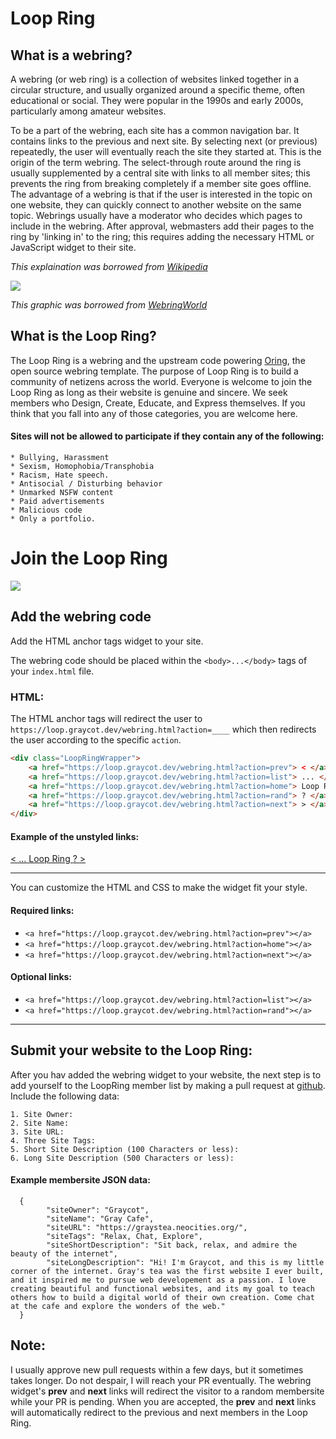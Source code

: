 # Loop Ring

## What is a webring?

  A webring (or web ring) is a collection of websites linked together in a circular structure, and usually organized around a specific theme, often educational or social. They were popular in the 1990s and early 2000s, particularly among amateur websites.

  To be a part of the webring, each site has a common navigation bar. It contains links to the previous and next site. By selecting next (or previous) repeatedly, the user will eventually reach the site they started at. This is the origin of the term webring. The select-through route around the ring is usually supplemented by a central site with links to all member sites; this prevents the ring from breaking completely if a member site goes offline. The advantage of a webring is that if the user is interested in the topic on one website, they can quickly connect to another website on the same topic. Webrings usually have a moderator who decides which pages to include in the webring. After approval, webmasters add their pages to the ring by 'linking in' to the ring; this requires adding the necessary HTML or JavaScript widget to their site.

*This explaination was borrowed from [Wikipedia](https://en.wikipedia.org/wiki/Webring)*

![](https://github.com/Graycot/loop-ring/assets/72952069/f15b0d3a-b9c9-4d92-abb3-c6eae655a1db)


*This graphic was borrowed from [WebringWorld](http://www.webringworld.org/)*

## What is the Loop Ring?

The Loop Ring is a webring and the upstream code powering [Oring](https://github.com/Graycot/Oring), the open source webring template. The purpose of Loop Ring is to build a community of netizens across the world. Everyone is welcome to join the Loop Ring as long as their website is genuine and sincere. We seek members who Design, Create, Educate, and Express themselves. If you think that you fall into any of those categories, you are welcome here.

#### Sites will not be allowed to participate if they contain any of the following:

    * Bullying, Harassment
    * Sexism, Homophobia/Transphobia
    * Racism, Hate speech.
    * Antisocial / Disturbing behavior
    * Unmarked NSFW content
    * Paid advertisements
    * Malicious code
    * Only a portfolio.

# Join the Loop Ring

![](https://github.com/Graycot/loop-ring/assets/72952069/68cb11ed-05b7-4f4f-a909-25540ecc7257)

## Add the webring code


Add the HTML anchor tags widget to your site.

The webring code should be placed within the `<body>...</body>` tags of your `index.html` file.

### HTML:

The HTML anchor tags will redirect the user to `https://loop.graycot.dev/webring.html?action=____` which then redirects the user according to the specific `action`. 

```html
<div class="LoopRingWrapper"> 
    <a href="https://loop.graycot.dev/webring.html?action=prev"> < </a> 
    <a href="https://loop.graycot.dev/webring.html?action=list"> ... </a> 
    <a href="https://loop.graycot.dev/webring.html?action=home"> Loop Ring </a> 
    <a href="https://loop.graycot.dev/webring.html?action=rand"> ? </a> 
    <a href="https://loop.graycot.dev/webring.html?action=next"> > </a>
</div>
```

#### Example of the unstyled links:
<div class="LoopRingWrapper"> 
    <a href="https://loop.graycot.dev/webring.html?action=prev"> < </a> 
    <a href="https://loop.graycot.dev/webring.html?action=list"> ... </a> 
    <a href="https://loop.graycot.dev/webring.html?action=home"> Loop Ring </a> 
    <a href="https://loop.graycot.dev/webring.html?action=rand"> ? </a> 
    <a href="https://loop.graycot.dev/webring.html?action=next"> > </a> 
</div>
    
   ---


You can customize the HTML and CSS to make the widget fit your style.

#### Required links:
* `<a href="https://loop.graycot.dev/webring.html?action=prev"></a>`
* `<a href="https://loop.graycot.dev/webring.html?action=home"></a>`
* `<a href="https://loop.graycot.dev/webring.html?action=next"></a>`

#### Optional links:
* `<a href="https://loop.graycot.dev/webring.html?action=list"></a> `
* `<a href="https://loop.graycot.dev/webring.html?action=rand"></a> `

---

## Submit your website to the Loop Ring:

After you hav added the webring widget to your website, the next step is to add yourself to the LoopRing member list by making a pull request at [github](https://github.com/Graycot/loop-ring/blob/master/sites.json). Include the following data:    
    
```
1. Site Owner:
2. Site Name:
3. Site URL:
4. Three Site Tags:
5. Short Site Description (100 Characters or less):
6. Long Site Description (500 Characters or less):
```
    
#### Example membersite JSON data:
    
```
  {
        "siteOwner": "Graycot",
        "siteName": "Gray Cafe",
        "siteURL": "https://graystea.neocities.org/",
        "siteTags": "Relax, Chat, Explore",
        "siteShortDescription": "Sit back, relax, and admire the beauty of the internet",
        "siteLongDescription": "Hi! I'm Graycot, and this is my little corner of the internet. Gray's tea was the first website I ever built, and it inspired me to pursue web developement as a passion. I love creating beautiful and functional websites, and its my goal to teach others how to build a digital world of their own creation. Come chat at the cafe and explore the wonders of the web."
  }
```

## Note: 
 I usually approve new pull requests within a few days, but it sometimes takes longer. Do not despair, I will reach your PR eventually. The webring widget's **prev** and **next** links will redirect the visitor to a random membersite while your PR is pending. When you are accepted, the **prev** and **next** links will automatically redirect to the previous and next members in the Loop Ring.
